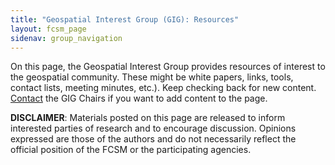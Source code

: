 ```yaml
---
title: "Geospatial Interest Group (GIG): Resources"
layout: fcsm_page
sidenav: group_navigation
---
```

<p>On this page, the Geospatial Interest Group provides resources of interest to the geospatial community. These might be white papers, links, tools, contact lists, meeting minutes, etc.). Keep checking back for new content. <a href="{{site.baseurl}}/FCSM/groups/gig/">Contact</a> the GIG Chairs if you want to add content to the page.</p>

<p> <strong>DISCLAIMER</strong>: Materials posted on this page are released to inform interested parties of research and to encourage discussion. Opinions expressed are those of the authors and do not necessarily reflect the official position of the FCSM or the participating agencies. </p>
